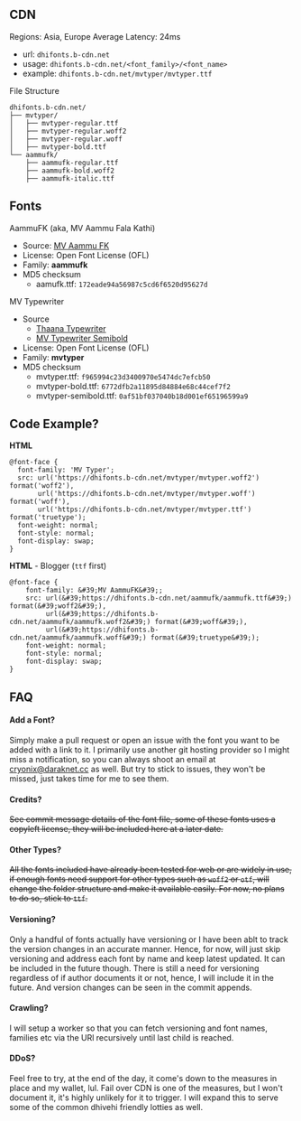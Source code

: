 CDN
---

Regions: Asia, Europe
Average Latency: 24ms

- url: `dhifonts.b-cdn.net`
- usage: `dhifonts.b-cdn.net/<font_family>/<font_name>`
- example: `dhifonts.b-cdn.net/mvtyper/mvtyper.ttf`

File Structure
```
dhifonts.b-cdn.net/
├── mvtyper/
│   ├── mvtyper-regular.ttf
│   ├── mvtyper-regular.woff2
│   ├── mvtyper-regular.woff
│   ├── mvtyper-bold.ttf
└── aammufk/
    ├── aammufk-regular.ttf
    ├── aammufk-bold.woff2
    ├── aammufk-italic.ttf
```

Fonts
-----
AammuFK (aka, MV Aammu Fala Kathi)
- Source: [MV Aammu FK](https://www.hassanhameed.com/thaana-fonts/mv-aammufk/)
- License: Open Font License (OFL)
- Family: **aammufk**
- MD5 checksum
  - aamufk.ttf: `172eade94a56987c5cd6f6520d95627d`

MV Typewriter
- Source
  - [Thaana Typewriter](https://www.hassanhameed.com/thaana-fonts/thaana-typewriter-font/)
  - [MV Typewriter Semibold](https://www.hassanhameed.com/thaana-fonts/mv-typewriter-semibold/)
- License: Open Font License (OFL)
- Family: **mvtyper**
- MD5 checksum
  - mvtyper.ttf: `f965994c23d3400970e5474dc7efcb50`
  - mvtyper-bold.ttf: `6772dfb2a11895d84884e68c44cef7f2`
  - mvtyper-semibold.ttf: `0af51bf037040b18d001ef65196599a9`

Code Example?
-------------
**HTML**
  ```
  @font-face {
    font-family: 'MV Typer';
    src: url('https://dhifonts.b-cdn.net/mvtyper/mvtyper.woff2') format('woff2'),
         url('https://dhifonts.b-cdn.net/mvtyper/mvtyper.woff') format('woff'),
         url('https://dhifonts.b-cdn.net/mvtyper/mvtyper.ttf') format('truetype');
    font-weight: normal;
    font-style: normal;
    font-display: swap;
  }
  ```

**HTML** - Blogger (`ttf` first)
```
@font-face {
    font-family: &#39;MV AammuFK&#39;;
    src: url(&#39;https://dhifonts.b-cdn.net/aammufk/aammufk.ttf&#39;) format(&#39;woff2&#39;),
         url(&#39;https://dhifonts.b-cdn.net/aammufk/aammufk.woff2&#39;) format(&#39;woff&#39;),
         url(&#39;https://dhifonts.b-cdn.net/aammufk/aammufk.woff&#39;) format(&#39;truetype&#39;);
    font-weight: normal;
    font-style: normal;
    font-display: swap;
}
```

FAQ
---
#### Add a Font?
Simply make a pull request or open an issue with the font you want to be added with a link to it. I primarily use another git hosting provider so I might miss a notification, so you can always shoot an email at cryonix@daraknet.cc as well. But try to stick to issues, they won't be missed, just takes time for me to see them.

#### Credits?
~~See commit message details of the font file, some of these fonts uses a copyleft license, they will be included here at a later date.~~

#### Other Types?
~~All the fonts included have already been tested for web or are widely in use, if enough fonts need support for other types such as `woff2` or `otf`, 
will change the folder structure and make it available easily. For now, no plans to do so, stick to `ttf`.~~

#### Versioning?
Only a handful of fonts actually have versioning or I have been ablt to track the version changes in an accurate manner. Hence, for now, will
just skip versioning and address each font by name and keep latest updated. It can be included in the future though. There is still a need for versioning
regardless of if author documents it or not, hence, I will include it in the future. And version changes can be seen in the commit appends.

#### Crawling?
I will setup a worker so that you can fetch versioning and font names, families etc via the URl recursively until last child is reached.

#### DDoS?
Feel free to try, at the end of the day, it come's down to the measures in place and my wallet, lul. Fail over CDN is one of the measures, but I won't
document it, it's highly unlikely for it to trigger. I will expand this to serve some of the common dhivehi friendly lotties as well.
